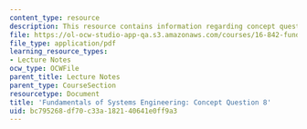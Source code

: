 ```yaml
---
content_type: resource
description: This resource contains information regarding concept question 8.
file: https://ol-ocw-studio-app-qa.s3.amazonaws.com/courses/16-842-fundamentals-of-systems-engineering-fall-2015/bc795268df70c33a182140641e0ff9a3_MIT16_842F15_Question8.pdf
file_type: application/pdf
learning_resource_types:
- Lecture Notes
ocw_type: OCWFile
parent_title: Lecture Notes
parent_type: CourseSection
resourcetype: Document
title: 'Fundamentals of Systems Engineering: Concept Question 8'
uid: bc795268-df70-c33a-1821-40641e0ff9a3
---
```

